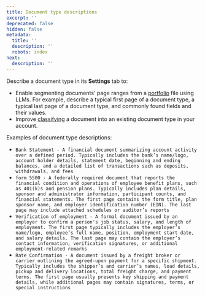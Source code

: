 ```yaml
---
title: Document type descriptions
excerpt: ''
deprecated: false
hidden: false
metadata:
  title: ''
  description: ''
  robots: index
next:
  description: ''
---
```

Describe a document type in its **Settings** tab to:

- Enable segmenting documents' page ranges from a [portfolio](doc:portfolio) file using LLMs.  For example, describe a typical first page of a document type, a typical last page of a document type, and commonly found fields and their values.
- Improve [classifying](doc:classify) a document into an existing document type in your account.

Examples of document type descriptions:

- `Bank Statement - A financial document summarizing account activity over a defined period. Typically includes the bank’s name/logo, account holder details, statement date, beginning and ending balances, and a detailed list of transactions such as deposits, withdrawals, and fees`
- `form 5500 - A federally required document that reports the financial condition and operations of employee benefit plans, such as 401(k)s and pension plans. Typically includes plan details, sponsor and administrator information, participant counts, and financial statements. The first page contains the form title, plan sponsor name, and employer identification number (EIN). The last page may include attached schedules or auditor’s reports`
- `Verification of employment - A formal document issued by an employer to confirm a person's job status, salary, and length of employment. The first page typically includes the employer’s name/logo, employee’s full name, position, employment start date, and salary details. The last page may contain the employer’s contact information, verification signatures, or additional employment-related remarks`
- `Rate Confirmation - A document issued by a freight broker or carrier outlining the agreed-upon payment for a specific shipment. Typically includes the shipper’s and carrier’s names, load details, pickup and delivery locations, total freight charge, and payment terms. The first page usually presents key shipping and payment details, while additional pages may contain signatures, terms, or special instructions`